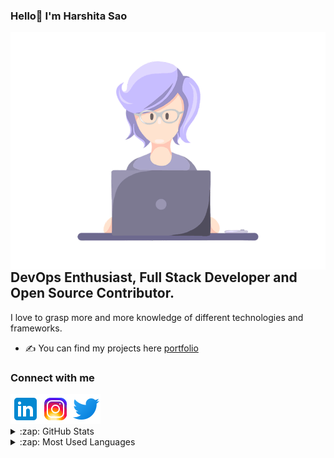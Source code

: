 ### Hello👋 I'm Harshita Sao

  <img align="right" alt="gif" src="https://github.com/harshitasao/harshitasao/blob/master/git.gif" width="600" height="380"/>
  
## DevOps Enthusiast, Full Stack Developer and Open Source Contributor.
I love to grasp more and more knowledge of different technologies and frameworks.
- ✍ You can find my projects here [portfolio]
### Connect with me 
[<img alt="linkedin" align="left" src="https://github.com/harshitasao/harshitasao/blob/master/linkedin.png"/>][linkedin]
[<img alt="instagram" align="left" src="https://github.com/harshitasao/harshitasao/blob/master/instagram.png"/>][instagram]
[<img alt="twitter" align="left" src="https://github.com/harshitasao/harshitasao/blob/master/twitter.png"/>][twitter]

<br/>
<br/>
<br/>

<details>
  <summary>:zap: GitHub Stats</summary>

  <img align="left" alt="Harshita's GitHub Stats" src="https://github-readme-stats.vercel.app/api?username=harshitasao&show_icons=true&hide_border=true" />

</details>

<details>
  <summary>:zap: Most Used Languages</summary>

<img align="left" alt="Harshita's GitHub Top Languages" src="https://github-readme-stats.vercel.app/api/top-langs/?username=harshitasao" />

</details>

[linkedin]: https://www.linkedin.com/in/harshita-sao-468497206/
[instagram]: https://www.instagram.com/harshitasao_09/
[twitter]: https://twitter.com/09_harshitasao
[portfolio]: https://harshitasao.com/
<!--
**harshitasao/harshitasao** is a ✨ _special_ ✨ repository because its `README.md` (this file) appears on your GitHub profile.

Here are some ideas to get you started:

- 🔭 I’m currently working on ...
- 🌱 I’m currently learning ...
- 👯 I’m looking to collaborate on ...
- 🤔 I’m looking for help with ...
- 💬 Ask me about ...
- 📫 How to reach me: ...
- 😄 Pronouns: ...
- ⚡ Fun fact: ...
-->
